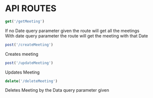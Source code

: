 # API ROUTES
```javascript
get('/getMeeting')
```
If no Date query parameter given the route will get all the meetings<br/>
With date query parameter the route will get the meeting with that Date<br/>
```javascript
post('/createMeeting')
```
Creates meeting <br/>
```javascript
post('/updateMeeting')
```
Updates Meeting <br/>
```javascript
delete('/deleteMeeting')
```
Deletes Meeting by the Data query parameter given